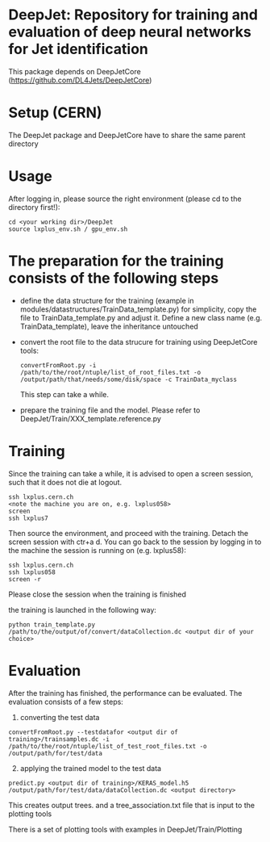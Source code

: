 

DeepJet: Repository for training and evaluation of deep neural networks for Jet identification
===============================================================================

This package depends on DeepJetCore (https://github.com/DL4Jets/DeepJetCore)

Setup (CERN)
==========

The DeepJet package and DeepJetCore have to share the same parent directory

Usage
==============

After logging in, please source the right environment (please cd to the directory first!):
```
cd <your working dir>/DeepJet
source lxplus_env.sh / gpu_env.sh
```


The preparation for the training consists of the following steps
====

- define the data structure for the training (example in modules/datastructures/TrainData_template.py)
  for simplicity, copy the file to TrainData_template.py and adjust it. 
  Define a new class name (e.g. TrainData_template), leave the inheritance untouched
  
- convert the root file to the data strucure for training using DeepJetCore tools:
  ```
  convertFromRoot.py -i /path/to/the/root/ntuple/list_of_root_files.txt -o /output/path/that/needs/some/disk/space -c TrainData_myclass
  ```
  
  This step can take a while.


- prepare the training file and the model. Please refer to DeepJet/Train/XXX_template.reference.py
  


Training
====

Since the training can take a while, it is advised to open a screen session, such that it does not die at logout.
```
ssh lxplus.cern.ch
<note the machine you are on, e.g. lxplus058>
screen
ssh lxplus7
```
Then source the environment, and proceed with the training. Detach the screen session with ctr+a d.
You can go back to the session by logging in to the machine the session is running on (e.g. lxplus58):

```
ssh lxplus.cern.ch
ssh lxplus058
screen -r
``` 

Please close the session when the training is finished

the training is launched in the following way:
```
python train_template.py /path/to/the/output/of/convert/dataCollection.dc <output dir of your choice>
```


Evaluation
====

After the training has finished, the performance can be evaluated.
The evaluation consists of a few steps:

1) converting the test data
```
convertFromRoot.py --testdatafor <output dir of training>/trainsamples.dc -i /path/to/the/root/ntuple/list_of_test_root_files.txt -o /output/path/for/test/data
```

2) applying the trained model to the test data
```
predict.py <output dir of training>/KERAS_model.h5  /output/path/for/test/data/dataCollection.dc <output directory>
```
This creates output trees. and a tree_association.txt file that is input to the plotting tools

There is a set of plotting tools with examples in 
DeepJet/Train/Plotting


